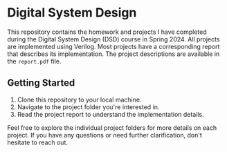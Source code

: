 # Digital System Design

This repository contains the homework and projects I have completed during the Digital System Design (DSD) course in Spring 2024. All projects are implemented using Verilog.
Most projects have a corresponding report that describes its implementation. The project descriptions are available in the `report.pdf` file.

## Getting Started

1. Clone this repository to your local machine.
2. Navigate to the project folder you're interested in.
3. Read the project report to understand the implementation details.

Feel free to explore the individual project folders for more details on each project.
If you have any questions or need further clarification, don't hesitate to reach out.


